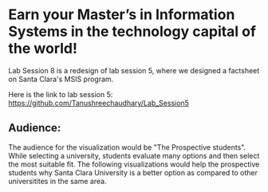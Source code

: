 # Earn your Master’s in Information Systems in the technology capital of the world!
Lab Session 8 is a redesign of lab session 5, where we designed a factsheet on Santa Clara's MSIS program.

Here is the link to lab session 5: 
https://github.com/Tanushreechaudhary/Lab_Session5

## Audience:
The audience for the visualization would be "The Prospective students". While selecting a university, students evaluate many options and then select the most suitable fit. The following visualizations would help the prospective students why Santa Clara University is a better option as compared to other universitites in the same area. 
